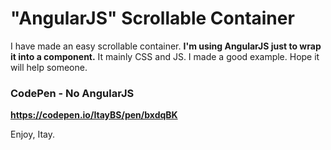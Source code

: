 # "AngularJS" Scrollable Container

I have made an easy scrollable container.
**I'm using AngularJS just to wrap it into a component.**
It mainly CSS and JS.
I made a good example. Hope it will help someone.

### CodePen - No AngularJS
**https://codepen.io/ItayBS/pen/bxdqBK**

Enjoy, Itay.
